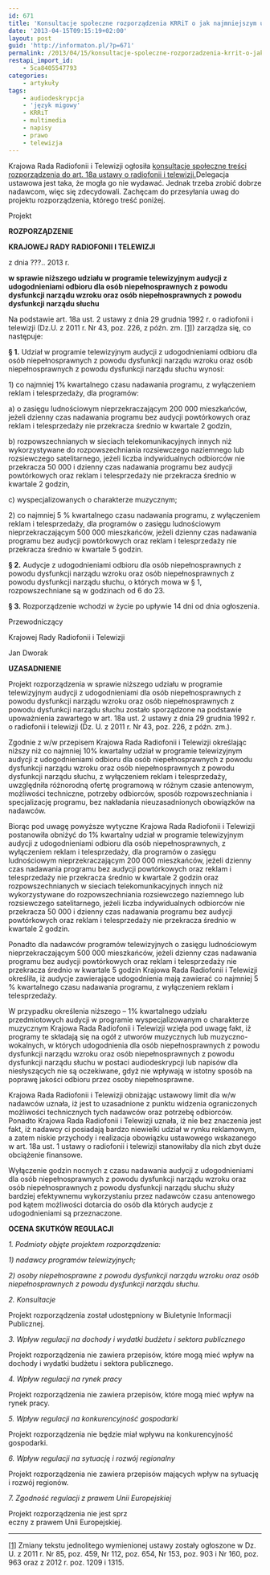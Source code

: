 ```yaml
---
id: 671
title: 'Konsultacje społeczne rozporządzenia KRRiT o jak najmniejszym udziale audiodeskrypcji, napisów i języka migowego'
date: '2013-04-15T09:15:19+02:00'
layout: post
guid: 'http://informaton.pl/?p=671'
permalink: /2013/04/15/konsultacje-spoleczne-rozporzadzenia-krrit-o-jak-najmniejszym-udziale-audiodeskrypcji-napisw-i-jezyka-migowego/
restapi_import_id:
    - 5ca8405547793
categories:
    - artykuły
tags:
    - audiodeskrypcja
    - 'język migowy'
    - KRRiT
    - multimedia
    - napisy
    - prawo
    - telewizja
---
```


Krajowa Rada Radiofonii i Telewizji ogłosiła [konsultacje społeczne treści rozporządzenia do art. 18a ustawy o radiofonii i telewizji.](http://www.krrit.gov.pl/krrit/konsultacje-krrit/news,1100,konsultacje-rozporzadzenia-w-sprawie-nizszego-udzialu-w-programie-telewizyjnym-audycji-z.html)Delegacja ustawowa jest taka, że mogła go nie wydawać. Jednak trzeba zrobić dobrze nadawcom, więc się zdecydowali. Zachęcam do przesyłania uwag do projektu rozporządzenia, którego treść poniżej.

Projekt

**ROZPORZĄDZENIE**

**KRAJOWEJ RADY RADIOFONII I TELEWIZJI**

z dnia ???.. 2013 r.

**w sprawie niższego udziału w programie telewizyjnym audycji z udogodnieniami odbioru dla osób niepełnosprawnych z powodu dysfunkcji narządu wzroku oraz osób niepełnosprawnych z powodu dysfunkcji narządu słuchu**

Na podstawie art. 18a ust. 2 ustawy z dnia 29 grudnia 1992 r. o radiofonii i telewizji (Dz.U. z 2011 r. Nr 43, poz. 226, z późn. zm. [\[1\]](/Users/Jacek/Downloads/#_ftn1_3440)) zarządza się, co następuje:

**§ 1.** Udział w programie telewizyjnym audycji z udogodnieniami odbioru dla osób niepełnosprawnych z powodu dysfunkcji narządu wzroku oraz osób niepełnosprawnych z powodu dysfunkcji narządu słuchu wynosi:

1\) co najmniej 1% kwartalnego czasu nadawania programu, z wyłączeniem reklam i telesprzedaży, dla programów:

a) o zasięgu ludnościowym nieprzekraczającym 200 000 mieszkańców, jeżeli dzienny czas nadawania programu bez audycji powtórkowych oraz reklam i telesprzedaży nie przekracza średnio w kwartale 2 godzin,

b) rozpowszechnianych w sieciach telekomunikacyjnych innych niż wykorzystywane do rozpowszechniania rozsiewczego naziemnego lub rozsiewczego satelitarnego, jeżeli liczba indywidualnych odbiorców nie przekracza 50 000 i dzienny czas nadawania programu bez audycji powtórkowych oraz reklam i telesprzedaży nie przekracza średnio w kwartale 2 godzin,

c) wyspecjalizowanych o charakterze muzycznym;

2\) co najmniej 5 % kwartalnego czasu nadawania programu, z wyłączeniem reklam i telesprzedaży, dla programów o zasięgu ludnościowym nieprzekraczającym 500 000 mieszkańców, jeżeli dzienny czas nadawania programu bez audycji powtórkowych oraz reklam i telesprzedaży nie przekracza średnio w kwartale 5 godzin.

**§ 2.** Audycje z udogodnieniami odbioru dla osób niepełnosprawnych z powodu dysfunkcji narządu wzroku oraz osób niepełnosprawnych z powodu dysfunkcji narządu słuchu, o których mowa w § 1, rozpowszechniane są w godzinach od 6 do 23.

**§ 3.** Rozporządzenie wchodzi w życie po upływie 14 dni od dnia ogłoszenia.

Przewodniczący

Krajowej Rady Radiofonii i Telewizji

Jan Dworak

**UZASADNIENIE**

Projekt rozporządzenia w sprawie niższego udziału w programie telewizyjnym audycji z udogodnieniami dla osób niepełnosprawnych z powodu dysfunkcji narządu wzroku oraz osób niepełnosprawnych z powodu dysfunkcji narządu słuchu zostało sporządzone na podstawie upoważnienia zawartego w art. 18a ust. 2 ustawy z dnia 29 grudnia 1992 r. o radiofonii i telewizji (Dz. U. z 2011 r. Nr 43, poz. 226, z późn. zm.).

Zgodnie z w/w przepisem Krajowa Rada Radiofonii i Telewizji określając niższy niż co najmniej 10% kwartalny udział w programie telewizyjnym audycji z udogodnieniami odbioru dla osób niepełnosprawnych z powodu dysfunkcji narządu wzroku oraz osób niepełnosprawnych z powodu dysfunkcji narządu słuchu, z wyłączeniem reklam i telesprzedaży, uwzględniła różnorodną ofertę programową w różnym czasie antenowym, możliwości techniczne, potrzeby odbiorców, sposób rozpowszechniania i specjalizację programu, bez nakładania nieuzasadnionych obowiązków na nadawców.

Biorąc pod uwagę powyższe wytyczne Krajowa Rada Radiofonii i Telewizji postanowiła obniżyć do 1% kwartalny udział w programie telewizyjnym audycji z udogodnieniami odbioru dla osób niepełnosprawnych, z wyłączeniem reklam i telesprzedaży, dla programów o zasięgu ludnościowym nieprzekraczającym 200 000 mieszkańców, jeżeli dzienny czas nadawania programu bez audycji powtórkowych oraz reklam i telesprzedaży nie przekracza średnio w kwartale 2 godzin oraz rozpowszechnianych w sieciach telekomunikacyjnych innych niż wykorzystywane do rozpowszechniania rozsiewczego naziemnego lub rozsiewczego satelitarnego, jeżeli liczba indywidualnych odbiorców nie przekracza 50 000 i dzienny czas nadawania programu bez audycji powtórkowych oraz reklam i telesprzedaży nie przekracza średnio w kwartale 2 godzin.

Ponadto dla nadawców programów telewizyjnych o zasięgu ludnościowym nieprzekraczającym 500 000 mieszkańców, jeżeli dzienny czas nadawania programu bez audycji powtórkowych oraz reklam i telesprzedaży nie przekracza średnio w kwartale 5 godzin Krajowa Rada Radiofonii i Telewizji określiła, iż audycje zawierające udogodnienia mają zawierać co najmniej 5 % kwartalnego czasu nadawania programu, z wyłączeniem reklam i telesprzedaży.

W przypadku określenia niższego – 1% kwartalnego udziału przedmiotowych audycji w programie wyspecjalizowanym o charakterze muzycznym Krajowa Rada Radiofonii i Telewizji wzięła pod uwagę fakt, iż programy te składają się na ogół z utworów muzycznych lub muzyczno-wokalnych, w których udogodnienia dla osób niepełnosprawnych z powodu dysfunkcji narządu wzroku oraz osób niepełnosprawnych z powodu dysfunkcji narządu słuchu w postaci audiodeskrypcji lub napisów dla niesłyszących nie są oczekiwane, gdyż nie wpływają w istotny sposób na poprawę jakości odbioru przez osoby niepełnosprawne.

Krajowa Rada Radiofonii i Telewizji obniżając ustawowy limit dla w/w nadawców uznała, iż jest to uzasadnione z punktu widzenia ograniczonych możliwości technicznych tych nadawców oraz potrzebę odbiorców. Ponadto Krajowa Rada Radiofonii i Telewizji uznała, iż nie bez znaczenia jest fakt, iż nadawcy ci posiadają bardzo niewielki udział w rynku reklamowym, a zatem niskie przychody i realizacja obowiązku ustawowego wskazanego w art. 18a ust. 1 ustawy o radiofonii i telewizji stanowiłaby dla nich zbyt duże obciążenie finansowe.

Wyłączenie godzin nocnych z czasu nadawania audycji z udogodnieniami dla osób niepełnosprawnych z powodu dysfunkcji narządu wzroku oraz osób niepełnosprawnych z powodu dysfunkcji narządu słuchu służy bardziej efektywnemu wykorzystaniu przez nadawców czasu antenowego pod kątem możliwości dotarcia do osób dla których audycje z udogodnieniami są przeznaczone.

**OCENA SKUTKÓW REGULACJI**

*1. Podmioty objęte projektem rozporządzenia:*

*1) nadawcy programów telewizyjnych;*

*2) osoby niepełnosprawne z powodu dysfunkcji narządu wzroku oraz osób niepełnosprawnych z powodu dysfunkcji narządu słuchu.*

*2. Konsultacje*

Projekt rozporządzenia został udostępniony w Biuletynie Informacji Publicznej.

*3. Wpływ regulacji na dochody i wydatki budżetu i sektora publicznego*

Projekt rozporządzenia nie zawiera przepisów, które mogą mieć wpływ na dochody i wydatki budżetu i sektora publicznego.

*4. Wpływ regulacji na rynek pracy*

Projekt rozporządzenia nie zawiera przepisów, które mogą mieć wpływ na rynek pracy.

*5. Wpływ regulacji na konkurencyjność gospodarki*

Projekt rozporządzenia nie będzie miał wpływu na konkurencyjność gospodarki.

*6. Wpływ regulacji na sytuację i rozwój regionalny*

Projekt rozporządzenia nie zawiera przepisów mających wpływ na sytuację i rozwój regionów.

*7. Zgodność regulacji z prawem Unii Europejskiej*

Projekt rozporządzenia nie jest sprz  
eczny z prawem Unii Europejskiej.

- - - - - -

[\[1\]](/Users/Jacek/Downloads/#_ftnref1_3440) Zmiany tekstu jednolitego wymienionej ustawy zostały ogłoszone w Dz. U. z 2011 r. Nr 85, poz. 459, Nr 112, poz. 654, Nr 153, poz. 903 i Nr 160, poz. 963 oraz z 2012 r. poz. 1209 i 1315.